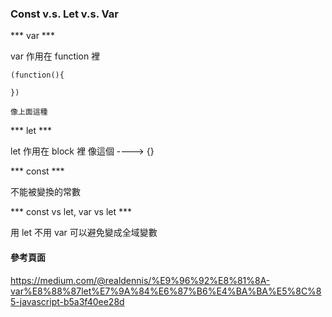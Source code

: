 ### Const v.s. Let  v.s. Var ###

*** var *** 

var 作用在 function 裡

    (function(){

    })

    像上面這種

*** let ***     

let 作用在 block 裡  像這個 ----> {}

*** const *** 

不能被變換的常數


*** const vs let, var vs let *** 

用 let 不用 var 可以避免變成全域變數


#### 參考頁面 ####

https://medium.com/@realdennis/%E9%96%92%E8%81%8A-var%E8%88%87let%E7%9A%84%E6%87%B6%E4%BA%BA%E5%8C%85-javascript-b5a3f40ee28d
